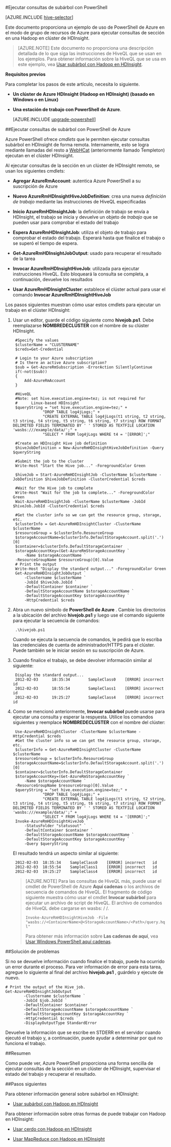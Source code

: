 <properties
   pageTitle="Usar Hadoop subárbol con PowerShell en HDInsight | Microsoft Azure"
   description="Usar PowerShell para ejecutar consultas de sección en Hadoop en HDInsight."
   services="hdinsight"
   documentationCenter=""
   authors="Blackmist"
   manager="jhubbard"
   editor="cgronlun"
    tags="azure-portal"/>

<tags
   ms.service="hdinsight"
   ms.devlang="na"
   ms.topic="article"
   ms.tgt_pltfrm="na"
   ms.workload="big-data"
   ms.date="09/07/2016"
   ms.author="larryfr"/>

#<a name="run-hive-queries-using-powershell"></a>Ejecutar consultas de subárbol con PowerShell

[AZURE.INCLUDE [hive-selector](../../includes/hdinsight-selector-use-hive.md)]

Este documento proporciona un ejemplo de uso de PowerShell de Azure en el modo de grupo de recursos de Azure para ejecutar consultas de sección en una Hadoop en clúster de HDInsight.

> [AZURE.NOTE] Este documento no proporciona una descripción detallada de lo que siga las instrucciones de HiveQL que se usan en los ejemplos. Para obtener información sobre la HiveQL que se usa en este ejemplo, vea [Usar subárbol con Hadoop en HDInsight](hdinsight-use-hive.md).


**Requisitos previos**

Para completar los pasos de este artículo, necesita lo siguiente.

- **Un clúster de Azure HDInsight (Hadoop en HDInsight) (basado en Windows o en Linux)**
- **Una estación de trabajo con PowerShell de Azure**.

    [AZURE.INCLUDE [upgrade-powershell](../../includes/hdinsight-use-latest-powershell.md)]

##<a name="run-hive-queries-using-azure-powershell"></a>Ejecutar consultas de subárbol con PowerShell de Azure

Azure PowerShell ofrece *cmdlets* que le permiten ejecutar consultas subárbol en HDInsight de forma remota. Internamente, esto se logra mediante llamadas del resto a [WebHCat](https://cwiki.apache.org/confluence/display/Hive/WebHCat) (anteriormente llamado Templeton) ejecutan en el clúster HDInsight.

Al ejecutar consultas de la sección en un clúster de HDInsight remoto, se usan los siguientes cmdlets:

* **Agregar AzureRmAccount**: autentica Azure PowerShell a su suscripción de Azure

* **Nuevo AzureRmHDInsightHiveJobDefinition**: crea una nueva *definición de trabajo* mediante las instrucciones de HiveQL especificadas

* **Inicio AzureRmHDInsightJob**: la definición de trabajo se envía a HDInsight, el trabajo se inicia y devuelve un objeto de *trabajo* que se pueden usar para comprobar el estado del trabajo

* **Espera AzureRmHDInsightJob**: utiliza el objeto de trabajo para comprobar el estado del trabajo. Esperará hasta que finalice el trabajo o se superó el tiempo de espera.

* **Get-AzureRmHDInsightJobOutput**: usado para recuperar el resultado de la tarea

* **Invocar AzureRmHDInsightHiveJob**: utilizada para ejecutar instrucciones HiveQL. Esto bloqueará la consulta se completa, a continuación, devuelve los resultados

* **Usar AzureRmHDInsightCluster**: establece el clúster actual para usar el comando **Invocar AzureRmHDInsightHiveJob**

Los pasos siguientes muestran cómo usar estos cmdlets para ejecutar un trabajo en el clúster HDInsight:

1. Usar un editor, guarde el código siguiente como **hivejob.ps1**. Debe reemplazarse **NOMBREDECLÚSTER** con el nombre de su clúster HDInsight.

        #Specify the values
        $clusterName = "CLUSTERNAME"
        $creds=Get-Credential

        # Login to your Azure subscription
        # Is there an active Azure subscription?
        $sub = Get-AzureRmSubscription -ErrorAction SilentlyContinue
        if(-not($sub))
        {
            Add-AzureRmAccount
        }

        #HiveQL
        #Note: set hive.execution.engine=tez; is not required for
        #      Linux-based HDInsight
        $queryString = "set hive.execution.engine=tez;" +
                    "DROP TABLE log4jLogs;" +
                    "CREATE EXTERNAL TABLE log4jLogs(t1 string, t2 string, t3 string, t4 string, t5 string, t6 string, t7 string) ROW FORMAT DELIMITED FIELDS TERMINATED BY ' ' STORED AS TEXTFILE LOCATION 'wasbs:///example/data/';" +
                    "SELECT * FROM log4jLogs WHERE t4 = '[ERROR]';"

        #Create an HDInsight Hive job definition
        $hiveJobDefinition = New-AzureRmHDInsightHiveJobDefinition -Query $queryString 

        #Submit the job to the cluster
        Write-Host "Start the Hive job..." -ForegroundColor Green

        $hiveJob = Start-AzureRmHDInsightJob -ClusterName $clusterName -JobDefinition $hiveJobDefinition -ClusterCredential $creds

        #Wait for the Hive job to complete
        Write-Host "Wait for the job to complete..." -ForegroundColor Green
        Wait-AzureRmHDInsightJob -ClusterName $clusterName -JobId $hiveJob.JobId -ClusterCredential $creds

        #Get the cluster info so we can get the resource group, storage, etc.
        $clusterInfo = Get-AzureRmHDInsightCluster -ClusterName $clusterName
        $resourceGroup = $clusterInfo.ResourceGroup
        $storageAccountName=$clusterInfo.DefaultStorageAccount.split('.')[0]
        $container=$clusterInfo.DefaultStorageContainer
        $storageAccountKey=(Get-AzureRmStorageAccountKey `
            -Name $storageAccountName `
        -ResourceGroupName $resourceGroup)[0].Value
        # Print the output
        Write-Host "Display the standard output..." -ForegroundColor Green
        Get-AzureRmHDInsightJobOutput `
            -Clustername $clusterName `
            -JobId $hiveJob.JobId `
            -DefaultContainer $container `
            -DefaultStorageAccountName $storageAccountName `
            -DefaultStorageAccountKey $storageAccountKey `
            -HttpCredential $creds
            
2. Abra un nuevo símbolo de **PowerShell de Azure** . Cambie los directorios a la ubicación del archivo **hivejob.ps1** y luego use el comando siguiente para ejecutar la secuencia de comandos:

        .\hivejob.ps1

    Cuando se ejecuta la secuencia de comandos, le pedirá que lo escriba las credenciales de cuenta de administrador/HTTPS para el clúster. Puede también se le iniciar sesión en su suscripción de Azure.
    
7. Cuando finalice el trabajo, se debe devolver información similar al siguiente:

        Display the standard output...
        2012-02-03      18:35:34        SampleClass0    [ERROR] incorrect       id
        2012-02-03      18:55:54        SampleClass1    [ERROR] incorrect       id
        2012-02-03      19:25:27        SampleClass4    [ERROR] incorrect       id

4. Como se mencionó anteriormente, **Invocar subárbol** puede usarse para ejecutar una consulta y esperar la respuesta. Utilice los comandos siguientes y reemplace **NOMBREDECLÚSTER** con el nombre del clúster:

        Use-AzureRmHDInsightCluster -ClusterName $clusterName -HttpCredential $creds
        #Get the cluster info so we can get the resource group, storage, etc.
        $clusterInfo = Get-AzureRmHDInsightCluster -ClusterName $clusterName
        $resourceGroup = $clusterInfo.ResourceGroup
        $storageAccountName=$clusterInfo.DefaultStorageAccount.split('.')[0]
        $container=$clusterInfo.DefaultStorageContainer
        $storageAccountKey=(Get-AzureRmStorageAccountKey `
            -Name $storageAccountName `
        -ResourceGroupName $resourceGroup)[0].Value
        $queryString = "set hive.execution.engine=tez;" +
                    "DROP TABLE log4jLogs;" +
                    "CREATE EXTERNAL TABLE log4jLogs(t1 string, t2 string, t3 string, t4 string, t5 string, t6 string, t7 string) ROW FORMAT DELIMITED FIELDS TERMINATED BY ' ' STORED AS TEXTFILE LOCATION 'wasbs:///example/data/';" +
                    "SELECT * FROM log4jLogs WHERE t4 = '[ERROR]';"
        Invoke-AzureRmHDInsightHiveJob `
            -StatusFolder "statusout" `
            -DefaultContainer $container `
            -DefaultStorageAccountName $storageAccountName `
            -DefaultStorageAccountKey $storageAccountKey `
            -Query $queryString

    El resultado tendrá un aspecto similar al siguiente:

        2012-02-03  18:35:34    SampleClass0    [ERROR] incorrect   id
        2012-02-03  18:55:54    SampleClass1    [ERROR] incorrect   id
        2012-02-03  19:25:27    SampleClass4    [ERROR] incorrect   id

    > [AZURE.NOTE] Para las consultas de HiveQL más, puede usar el cmdlet de PowerShell de Azure **Aquí cadenas** o los archivos de secuencia de comandos de HiveQL. El fragmento de código siguiente muestra cómo usar el cmdlet **Invocar subárbol** para ejecutar un archivo de script de HiveQL. El archivo de comandos de HiveQL debe cargarse en wasbs: / /.
    >
    > `Invoke-AzureRmHDInsightHiveJob -File "wasbs://<ContainerName>@<StorageAccountName>/<Path>/query.hql"`
    >
    > Para obtener más información sobre **Las cadenas de aquí**, vea <a href="http://technet.microsoft.com/library/ee692792.aspx" target="_blank">Usar Windows PowerShell aquí cadenas</a>.

##<a name="troubleshooting"></a>Solución de problemas

Si no se devuelve información cuando finalice el trabajo, puede ha ocurrido un error durante el proceso. Para ver información de error para esta tarea, agregue lo siguiente al final del archivo **hivejob.ps1** , guárdelo y ejecute de nuevo.

    # Print the output of the Hive job.
    Get-AzureRmHDInsightJobOutput `
            -Clustername $clusterName `
            -JobId $job.JobId `
            -DefaultContainer $container `
            -DefaultStorageAccountName $storageAccountName `
            -DefaultStorageAccountKey $storageAccountKey `
            -HttpCredential $creds `
            -DisplayOutputType StandardError

Devuelve la información que se escribe en STDERR en el servidor cuando ejecutó el trabajo y, a continuación, puede ayudar a determinar por qué no funciona el trabajo.

##<a name="summary"></a>Resumen

Como puede ver, Azure PowerShell proporciona una forma sencilla de ejecutar consultas de la sección en un clúster de HDInsight, supervisar el estado del trabajo y recuperar el resultado.

##<a name="next-steps"></a>Pasos siguientes

Para obtener información general sobre subárbol en HDInsight:

* [Usar subárbol con Hadoop en HDInsight](hdinsight-use-hive.md)

Para obtener información sobre otras formas de puede trabajar con Hadoop en HDInsight:

* [Usar cerdo con Hadoop en HDInsight](hdinsight-use-pig.md)

* [Usar MapReduce con Hadoop en HDInsight](hdinsight-use-mapreduce.md)
